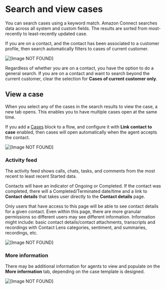 # Search and view cases<a name="search-cases"></a>

You can search cases using a keyword match\. Amazon Connect searches data across all system and custom fields\. The results are sorted from most\-recently to least\-recently updated case\.

If you are on a contact, and the contact has been associated to a customer profile, then search automatically filters to cases of current customer\.

![\[Image NOT FOUND\]](http://docs.aws.amazon.com/connect/latest/adminguide/images/cases-agent-application-search.png)

Regardless of whether you are on a contact, you have the option to do a general search\. If you are on a contact and want to search beyond the current customer, clear the selection for **Cases of current customer only**\.

## View a case<a name="view-cases"></a>

When you select any of the cases in the search results to view the case, a new tab opens\. This enables you to have multiple cases open at the same time\. 

If you add a [Cases](cases-block.md) block to a flow, and configure it with **Link contact to case** enabled, then cases will open automatically when the agent accepts the contact\. 

![\[Image NOT FOUND\]](http://docs.aws.amazon.com/connect/latest/adminguide/images/cases-agent-application-view-multiple-tabs.png)

### Activity feed<a name="cm-activityfeed"></a>

The activity feed shows calls, chats, tasks, and comments from the most recent to least recent Started data\.

Contacts will have an indicator of Ongoing or Completed\. If the contact was completed, there will a Completed/Terminated date/time and a link to **Contact details** that takes user directly to the **Contact details** page\.

Only users that have access to this page will be able to see contact details for a given contact\. Even within this page, there are more granular permissions so different users may see different information\. Information might include: basic contact details/contact attachments, transcripts and recordings with Contact Lens categories, sentiment, and summaries, recordings, etc\.

![\[Image NOT FOUND\]](http://docs.aws.amazon.com/connect/latest/adminguide/images/cases-agent-application-activity-feed.png)

### More information<a name="cm-moreinfo"></a>

There may be additional information for agents to view and populate on the **More information** tab, depending on the case template is designed\.

![\[Image NOT FOUND\]](http://docs.aws.amazon.com/connect/latest/adminguide/images/cases-agent-application-moreinfo.png)